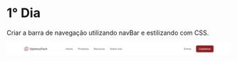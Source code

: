 # 1° Dia
 Criar a barra de navegação utilizando navBar e estilizando com CSS.

![NavBar](https://github.com/DanRodris/7DaysOfCode-HTML-e-CSS/blob/main/img/NavBar.png)
